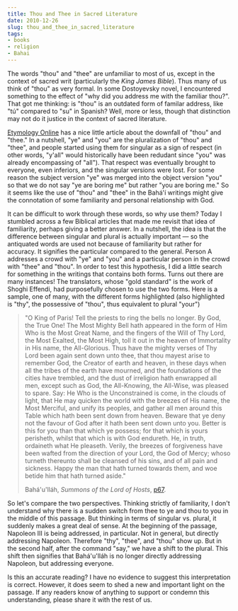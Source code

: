 ```yaml
---
title: Thou and Thee in Sacred Literature
date: 2010-12-26
slug: thou_and_thee_in_sacred_literature
tags:
- books
- religion
- Bahai
---
```


The words "thou" and "thee" are unfamiliar to most of us, except in the context
of sacred writ (particularly the _King James Bible_). Thus many of us think of
"thou" as very formal. In some Dostoyevsky novel, I encountered something to the
effect of "why did you address me with the familiar thou?". That got me
thinking: is "thou" is an outdated form of familar address, like "t&uacute;"
compared to "su" in Spanish? Well, more or less, though that distinction may not
do it justice in the context of sacred literature.

<!-- truncate -->

[Etymology Online](https://www.etymonline.com/columns/post/do-be-thee.htm) has a
nice little article about the downfall of "thou" and "thee." In a nutshell, "ye"
and "you" are the pluralization of "thou" and "thee", and people started using
them for singular as a sign of respect (in other words, "y'all" would
historically have been redudant since "you" was already encompassing of "all").
That respect was eventually brought to everyone, even inferiors, and the
singular versions were lost. For some reason the subject version "ye" was merged
into the object version "you" so that we do not say "ye are boring me" but
rather "you are boring me." So it seems like the use of "thou" and "thee" in the
Bah&aacute;'&iacute; writings might give the connotation of some familiarity and
personal relationship with God.

It can be difficult to work through these words, so why use
them? Today I stumbled across a few Biblical articles that made me
revisit that idea of familiarity, perhaps giving a better answer.
In a nutshell, the idea is that the difference between singular and
plural is actually important &mdash; so the antiquated words are
used not because of familiarity but rather for accuracy. It
signifies the particular compared to the general. Person A
addresses a crowd with "ye" and "you" and a particular person in
the crowd with "thee" and "thou". In order to test this hypothesis,
I did a little search for something in the writings that contains
both forms. Turns out there are many instances! The translators,
whose "gold standard" is the work of Shoghi Effendi, had
purposefully chosen to use the two forms. Here is a sample, one of
many, with the different forms highlighted (also highlighted is
"thy", the possessive of "thou", thus equivalent to plural
"your")

> "O King of Paris! Tell the priests to ring the bells no longer. By God, the
> True One! The Most Mighty Bell hath appeared in the form of Him Who is the
> Most Great Name, and the fingers of the Will of Thy Lord, the Most Exalted,
> the Most High, toll it out in the heaven of Immortality in His name, the
> All-Glorious. Thus have the mighty verses of Thy Lord been again sent down
> unto thee, that thou mayest arise to
> remember God, the Creator of earth and heaven, in these days when all the
> tribes of the earth have mourned, and the foundations of the cities have
> trembled, and the dust of irreligion hath enwrapped all men, except such as
> God, the All-Knowing, the All-Wise, was pleased to spare. Say: He Who is the
> Unconstrained is come, in the clouds of light, that He may quicken the world
> with the breezes of His name, the Most Merciful, and unify its peoples, and
> gather all men around this Table which hath been sent down from heaven. Beware
> that ye deny not the favour of God after it hath been sent down unto you.
> Better is this for you than that which ye possess; for that which is yours
> perisheth, whilst that which is with God endureth. He, in truth, ordaineth
> what He pleaseth. Verily, the breezes of forgiveness have been wafted from the
> direction of your Lord, the God of Mercy; whoso turneth thereunto shall be
> cleansed of his sins, and of all pain and sickness. Happy the man that hath
> turned towards them, and woe betide him that hath turned aside."
>
> Bah&aacute;'u'll&aacute;h, _Summons of the Lord of Hosts_,
> [p67](https://reference.bahai.org/en/t/b/SLH/slh-6.html).

So let's compare the two perspectives. Thinking strictly of
familiarity, I don't understand why there is a sudden switch from
thee to ye and thou to you in the middle of this passage. But
thinking in terms of singular vs. plural, it suddenly makes a great
deal of sense. At the beginning of the passage, Napoleon III is
being addressed, in particular. Not in general, but directly
addressing Napoleon. Therefore "thy", "thee", and "thou" show up.
But in the second half, after the command "say," we have a shift to
the plural. This shift then signifies that
Bah&aacute;'u'll&aacute;h is no longer directly addressing
Napoleon, but addressing everyone.

Is this an accurate reading? I have no evidence to suggest this
interpretation is correct. However, it does seem to shed a new and
important light on the passage. If any readers know of anything to
support or condemn this understanding, please share it with the
rest of us.
